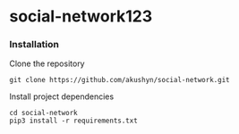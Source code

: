 # social-network123

### Installation

Clone the repository
```
git clone https://github.com/akushyn/social-network.git
```

Install project dependencies
```
cd social-network
pip3 install -r requirements.txt
```

